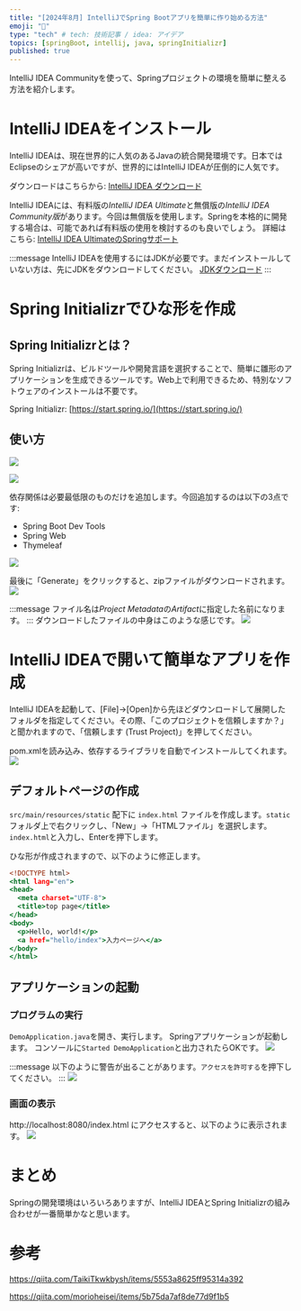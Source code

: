 ```yaml
---
title: "[2024年8月] IntelliJでSpring Bootアプリを簡単に作り始める方法"
emoji: "🎃"
type: "tech" # tech: 技術記事 / idea: アイデア
topics: [springBoot, intellij, java, springInitializr]
published: true
---
```


IntelliJ IDEA Communityを使って、Springプロジェクトの環境を簡単に整える方法を紹介します。

# IntelliJ IDEAをインストール
IntelliJ IDEAは、現在世界的に人気のあるJavaの統合開発環境です。日本ではEclipseのシェアが高いですが、世界的にはIntelliJ IDEAが圧倒的に人気です。

ダウンロードはこちらから:
[IntelliJ IDEA ダウンロード](https://www.jetbrains.com/ja-jp/idea/download/?section=windows)

IntelliJ IDEAには、有料版の*IntelliJ IDEA Ultimate*と無償版の*IntelliJ IDEA Community版*があります。今回は無償版を使用します。Springを本格的に開発する場合は、可能であれば有料版の使用を検討するのも良いでしょう。
詳細はこちら:
[IntelliJ IDEA UltimateのSpringサポート](https://www.jetbrains.com/ja-jp/idea/spring/#intelligent-coding-assistance)

:::message
IntelliJ IDEAを使用するにはJDKが必要です。まだインストールしていない方は、先にJDKをダウンロードしてください。
[JDKダウンロード](https://www.oracle.com/jp/java/technologies/downloads/#jdk22-windows)
:::

# Spring Initializrでひな形を作成
## Spring Initializrとは？
Spring Initializrは、ビルドツールや開発言語を選択することで、簡単に雛形のアプリケーションを生成できるツールです。Web上で利用できるため、特別なソフトウェアのインストールは不要です。

Spring Initializr:
[https://start.spring.io/](https://start.spring.io/)

## 使い方

![](https://storage.googleapis.com/zenn-user-upload/096c7f87b602-20240815.png)

![](https://storage.googleapis.com/zenn-user-upload/16e093f10cc1-20240815.png)

依存関係は必要最低限のものだけを追加します。今回追加するのは以下の3点です:
- Spring Boot Dev Tools
- Spring Web
- Thymeleaf

![](https://storage.googleapis.com/zenn-user-upload/a79e478797d6-20240815.png)

最後に「Generate」をクリックすると、zipファイルがダウンロードされます。
![](https://storage.googleapis.com/zenn-user-upload/23c3a005c0d9-20240815.png)

:::message
ファイル名は*Project Metadata*の*Artifact*に指定した名前になります。
:::
ダウンロードしたファイルの中身はこのような感じです。
![](https://storage.googleapis.com/zenn-user-upload/54273914b590-20240815.png)

# IntelliJ IDEAで開いて簡単なアプリを作成

IntelliJ IDEAを起動して、[File]→[Open]から先ほどダウンロードして展開したフォルダを指定してください。その際、「このプロジェクトを信頼しますか？」と聞かれますので、「信頼します (Trust Project)」を押してください。

pom.xmlを読み込み、依存するライブラリを自動でインストールしてくれます。
![](https://storage.googleapis.com/zenn-user-upload/37c21ab2546a-20240815.png)

## デフォルトページの作成

`src/main/resources/static` 配下に `index.html` ファイルを作成します。`static` フォルダ上で右クリックし、「New」→「HTMLファイル」を選択します。`index.html`と入力し、Enterを押下します。

ひな形が作成されますので、以下のように修正します。
```html:index.html
<!DOCTYPE html>
<html lang="en">
<head>
  <meta charset="UTF-8">
  <title>top page</title>
</head>
<body>
  <p>Hello, world!</p>
  <a href="hello/index">入力ページへ</a>
</body>
</html>
```
## アプリケーションの起動
### プログラムの実行
`DemoApplication.java`を開き、実行します。
Springアプリケーションが起動します。
コンソールに`Started DemoApplication`と出力されたらOKです。
![](https://storage.googleapis.com/zenn-user-upload/bc2593e722ff-20240815.png)

:::message
以下のように警告が出ることがあります。`アクセスを許可する`を押下してください。
:::
![](https://storage.googleapis.com/zenn-user-upload/a5aec26e33d4-20240815.png)

### 画面の表示
http://localhost:8080/index.html にアクセスすると、以下のように表示されます。
![](https://storage.googleapis.com/zenn-user-upload/9334b5f611d3-20240815.png)



# まとめ
Springの開発環境はいろいろありますが、IntelliJ IDEAとSpring Initializrの組み合わせが一番簡単かなと思います。

# 参考
https://qiita.com/TaikiTkwkbysh/items/5553a8625ff95314a392

https://qiita.com/morioheisei/items/5b75da7af8de77d9f1b5